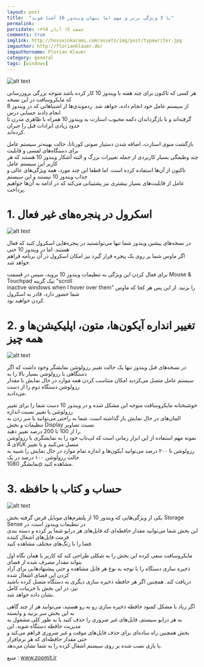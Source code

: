```yaml
---
layout: post
title:  "با 3 ویژگی برتر و مهم اما پنهان ویندوز 10 آشنا شوید"
permalink: 
parsidate: جمعه ۱5 آبان ۱۳۹4
comments: true
imglink: http://hosseinkarami.com/assets/img/post/typewriter.jpg
imgauthor: http://florianklauer.de/
imgauthorname: Florian Klauer
category: general
tags: [windows]
---
```

![alt text]({{site.url}}/assets/img/post2.1.jpg)

هر کسی که تاکنون برای چند هفته با ویندوز 10 کار کرده باشد متوجه بزرگی بروزرسانی که مایکروسافت در این نسخه  
از سیستم عامل خود انجام داده، خواهد شد. ردموندی‌ها از اشتباهاتی که در ویندوز 8 انجام دادند حسابی درس  
گرفته‌اند و با بازگرداندان دکمه محبوب استارت به ویندوز 10 همراه با ظاهری مدرن تا حدود زیادی ایرادات قبل را جبران   
کرده‌اند.  

بازگشت منوی استارت، اضافه شدن دستیار صوتی کورتانا، حالت بهینه‌تر سیستم عامل برای دستگاه‌های لمسی و قابلیت   
چند وظیفگی بسیار کاربردی از جمله تغییرات بزرگ و البته آشکار ویندوز 10 هستند که هر کاربر این سیستم عامل  
تاکنون از آن‌ها استفاده کرده است. اما قطعا این چند مورد، همه ویژگی‌های عالی و جذاب ویندوز 10 نیستند و این سیستم  
عامل از قابلیت‌های بسیار بیشتری نیز پشتیبانی می‌کند که در ادامه به آن‌ها خواهیم پرداخت.   
# 1. اسکرول در پنجره‌های غیر فعال

![alt text]({{site.url}}/assets/img/post2.2.jpeg)

در نسخه‌های پیشین ویندوز شما تنها می‌توانستید در پنجره‌هایی اسکرول کنید که فعال هستند. اما در ویندوز 10 حتی  
اگر ماوس شما بر روی یک پنجره قرار گیرد نیز امکان اسکرول در آن برنامه فراهم خواهد شد.  

برای فعال کردن این ویژگی به تنظیمات ویندوز 10 بروید، سپس در قسمت Mouse & Touchpad تیک گزینه "scroll  
inactive windows when I hover over them" را بزنید. از این پس هر کجا که ماوس شما حضور دارد، قادر به اسکرول  
کردن خواهید بود.  

# 2. تغییر انداره آیکون‌ها، متون، اپلیکیشن‌ها و همه چیز

![alt text]({{site.url}}/assets/img/post2.3.jpeg)

   در نسخه‌های قبل ویندوز تنها یک حالت تغییر رزولوشن نمایشگر وجود داشت که اگر دستگاهی با رزولوشن بسیار بالا را به  
   سیستم عامل متصل می‌کردید امکان متناسب کردن همه موارد در حال نمایش با مقدار رزولوشن دستگاه دوم را از دست   
   می‌دادید.

   خوشبختانه مایکروسافت متوجه این مشکل شده و در ویندوز 10 دست شما را برای تغییر رزولوشن یا تغییر نسبت اندازه  
   المان‌های در حال نمایش باز گذاشته است. شما به راحتی می‌توانید با سر زدن به تنظیمات و بخش Display نسبت تصاویر   
   را از 100 تا 200 درصد تغییر دهید.  
   نمونه مهم استفاده از این ابزار زمانی است که لپ‌تاپ خود را به نمایشگری با رزولوشن بالای 4K متصل می‌کنید و با تغییر  
   رزولوشن تا ۲۰۰ درصد می‌توانید آیکون‌ها و اندازه تمام موارد در حال نمایش را شبیه به حالت رزولوشن ۱۰۰ درصد در یک  
   نمایشگر 1080p مشاهده کنید.  

# 3.  حساب و کتاب با حافظه

![alt text]({{site.url}}/assets/img/post2.4.jpeg)

یکی از ویژگی‌هایی که ویندوز 10 از پلتفرم‌های موبایل قرض گرفته بخش Storage Sense در تنظیمات ویندوز است. در   
این بخش شما می‌توانید مقدار حافظه‌ای که فایل‌های هر درایو شما پر کرده و دسته بندی فرمت فایل‌های اشغال کننده  
فضا را با رنگ‌های مختلف مشاهده کنید.

مایکروسافت سعی کرده این بخش را به شکلی طراحی کند که کاربر با همان نگاه اول بتواند مقدار مصرف شده از فضای    
ذخیره سازی دستگاه را با توجه به نوع هر فایل مشاهده و حتی پیشنهاد‌هایی برای آزاد کردن این فضای اشغال شده   
دریافت کند. همچنین اگر هر حافظه ذخیره سازی دیگری به دستگاه متصل کرده باشید نیز، در این بخش با جزییات کامل   
نشان داده خواهد شد.

اگر زیاد با مشکل کمبود حافظه ذخیره سازی رو به رو هستید، می‌توانید هر از چند گاهی به این بخش سر بزنید و وابسته   
به هر درایو سیستم، فایل‌های غیر ضروری را حذف کنید یا به طور کلی مشغول به مدیریت حافظه دستگاه شوید. این  
بخش همچنین راه ساده‌ای برای حذف فایل‌های موقت و غیر ضروری فراهم می‌کند و حتی مقدار حافظه‌ای که هر نرم‌افزار  
یا بازی نصب شده بر روی سیستم اشغال کرده را به شما نشان می‌‌دهد.

منبع : www.zoomit.ir
